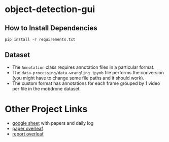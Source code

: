 # object-detection-gui

## How to Install Dependencies
```
pip install -r requirements.txt
```

## Dataset
- The `Annotation` class requires annotation files in a particular format.
- The `data-processing/data-wrangling.ipynb` file performs the conversion (you might have to change some file paths and it should work).
- The custom format has annotations for each frame grouped by 1 video per file in the mobdrone dataset.

# Other Project Links
- [google sheet](https://docs.google.com/spreadsheets/d/1WMurj5vcuRlgjIclJPDys0MwOgIEpRVcXTbOiVwezqg/edit?usp=sharing) with papers and daily log
- [paper overleaf](https://www.overleaf.com/read/rmvgkwghpnvq#c4e6e6)
- [report overleaf]()